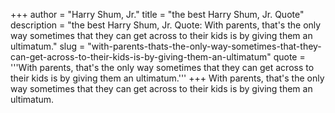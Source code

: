 +++
author = "Harry Shum, Jr."
title = "the best Harry Shum, Jr. Quote"
description = "the best Harry Shum, Jr. Quote: With parents, that's the only way sometimes that they can get across to their kids is by giving them an ultimatum."
slug = "with-parents-thats-the-only-way-sometimes-that-they-can-get-across-to-their-kids-is-by-giving-them-an-ultimatum"
quote = '''With parents, that's the only way sometimes that they can get across to their kids is by giving them an ultimatum.'''
+++
With parents, that's the only way sometimes that they can get across to their kids is by giving them an ultimatum.
